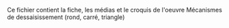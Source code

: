 Ce fichier contient la fiche, les médias et le croquis de l'oeuvre Mécanismes de dessaisissement (rond, carré, triangle)
